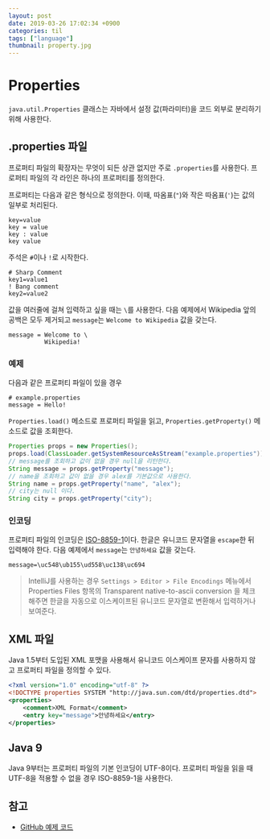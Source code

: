 ```yaml
---
layout: post
date: 2019-03-26 17:02:34 +0900
categories: til
tags: ["language"]
thumbnail: property.jpg
---
```


# Properties

`java.util.Properties` 클래스는 자바에서 설정 값(파라미터)을 코드 외부로 분리하기 위해 사용한다.

## .properties 파일

프로퍼티 파일의 확장자는 무엇이 되든 상관 없지만 주로 `.properties`를 사용한다. 프로퍼티 파일의 각 라인은 하나의 프로퍼티를 정의한다.

프로퍼티는 다음과 같은 형식으로 정의한다. 이때, 따옴표(`"`)와 작은 따옴표(`'`)는 값의 일부로 처리된다.

```properties
key=value
key = value
key : value
key value
```

주석은 `#`이나 `!`로 시작한다.

```properties
# Sharp Comment
key1=value1
! Bang comment
key2=value2
```

값을 여러줄에 걸쳐 입력하고 싶을 때는 `\`를 사용한다. 다음 예제에서 Wikipedia 앞의 공백은 모두 제거되고 `message`는 `Welcome to Wikipedia` 값을 갖는다.

```properties
message = Welcome to \
          Wikipedia!
```

### 예제

다음과 같은 프로퍼티 파일이 있을 경우

```properties
# example.properties
message = Hello!
```

`Properties.load()` 메소드로 프로퍼티 파일을 읽고, `Properties.getProperty()` 메소드로 값을 조회한다.

```java
Properties props = new Properties();
props.load(ClassLoader.getSystemResourceAsStream("example.properties"));
// message를 조회하고 값이 없을 경우 null을 리턴한다.
String message = props.getProperty("message");
// name을 조회하고 값이 없을 경우 alex를 기본값으로 사용한다.
String name = props.getProperty("name", "alex");
// city는 null 이다.
String city = props.getProperty("city");
```

### 인코딩

프로퍼티 파일의 인코딩은 [ISO-8859-1](https://en.wikipedia.org/wiki/ISO/IEC_8859-1)이다. 한글은 유니코드 문자열을 `escape`한 뒤 입력해야 한다. 다음 예제에서 `message`는 `안녕하세요` 값을 갖는다.

```properties
message=\uc548\ub155\ud558\uc138\uc694
```

> IntelliJ를 사용하는 경우 `Settings > Editor > File Encodings` 메뉴에서 Properties Files 항목의 Transparent native-to-ascii conversion 을 체크해주면 한글을 자동으로 이스케이프된 유니코드 문자열로 변환해서 입력하거나 보여준다.

## XML 파일

Java 1.5부터 도입된 XML 포맷을 사용해서 유니코드 이스케이프 문자를 사용하지 않고 프로퍼티 파일을 정의할 수 있다.

```xml
<?xml version="1.0" encoding="utf-8" ?>
<!DOCTYPE properties SYSTEM "http://java.sun.com/dtd/properties.dtd">
<properties>
    <comment>XML Format</comment>
    <entry key="message">안녕하세요</entry>
</properties>
```

## Java 9

Java 9부터는 프로퍼티 파일의 기본 인코딩이 UTF-8이다. 프로퍼티 파일을 읽을 때 UTF-8을 적용할 수 없을 경우 ISO-8859-1을 사용한다.

## 참고

- [GitHub 예제 코드](https://github.com/raycon/examples/blob/master/java/src/test/java/com/raegon/properties/PropertiesTest.java)
